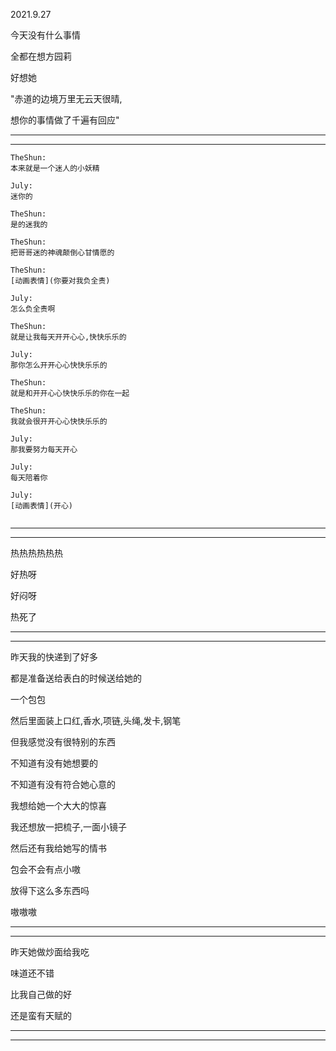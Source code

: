2021.9.27

今天没有什么事情

全都在想方园莉

好想她

"赤道的边境万里无云天很晴,

想你的事情做了千遍有回应"

------

----------

```luck
TheShun:
本来就是一个迷人的小妖精

July:
迷你的

TheShun:
是的迷我的

TheShun:
把哥哥迷的神魂颠倒心甘情愿的

TheShun:
[动画表情](你要对我负全责)

July:
怎么负全责啊

TheShun:
就是让我每天开开心心,快快乐乐的

July:
那你怎么开开心心快快乐乐的

TheShun:
就是和开开心心快快乐乐的你在一起

TheShun:
我就会很开开心心快快乐乐的

July:
那我要努力每天开心

July:
每天陪着你

July:
[动画表情](开心)


```

------

--------

热热热热热热

好热呀

好闷呀

热死了

--------

------------

昨天我的快递到了好多

都是准备送给表白的时候送给她的

一个包包

然后里面装上口红,香水,项链,头绳,发卡,钢笔

但我感觉没有很特别的东西

不知道有没有她想要的

不知道有没有符合她心意的

我想给她一个大大的惊喜

我还想放一把梳子,一面小镜子

然后还有我给她写的情书

包会不会有点小嗷

放得下这么多东西吗

嗷嗷嗷

-------

-------

昨天她做炒面给我吃

味道还不错

比我自己做的好

还是蛮有天赋的

----

-------

